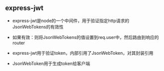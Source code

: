 ## express-jwt

- express-jwt是node的一个中间件，用于验证指定http请求的JsonWebTokens的有效性
- 如果有效：则将JsonWebTokens的值设置到req.user中，然后路由到响应的router

- express-jwt用于验证token，内部引用了JsonWebToken，对其封装引用
- JsonWebToken用于生成token给客户端

